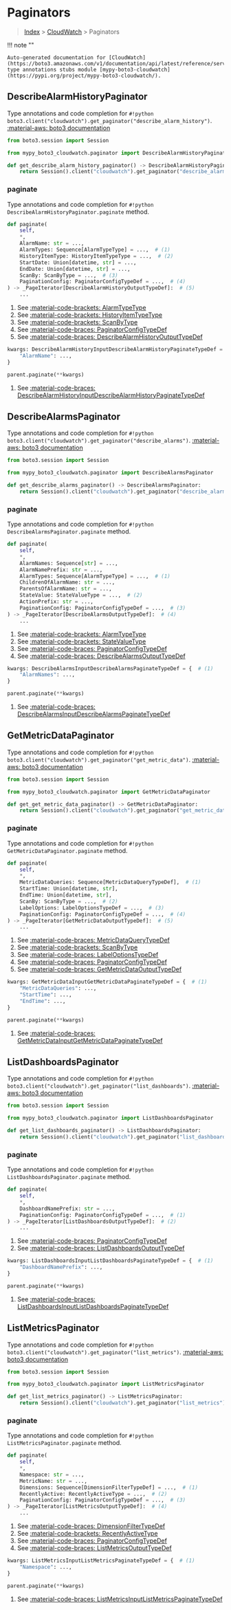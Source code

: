 # Paginators

> [Index](../README.md) > [CloudWatch](./README.md) > Paginators

!!! note ""

    Auto-generated documentation for [CloudWatch](https://boto3.amazonaws.com/v1/documentation/api/latest/reference/services/cloudwatch.html#CloudWatch)
    type annotations stubs module [mypy-boto3-cloudwatch](https://pypi.org/project/mypy-boto3-cloudwatch/).

## DescribeAlarmHistoryPaginator

Type annotations and code completion for `#!python boto3.client("cloudwatch").get_paginator("describe_alarm_history")`.
[:material-aws: boto3 documentation](https://boto3.amazonaws.com/v1/documentation/api/latest/reference/services/cloudwatch.html#CloudWatch.Paginator.DescribeAlarmHistory)

```python title="Usage example"
from boto3.session import Session

from mypy_boto3_cloudwatch.paginator import DescribeAlarmHistoryPaginator

def get_describe_alarm_history_paginator() -> DescribeAlarmHistoryPaginator:
    return Session().client("cloudwatch").get_paginator("describe_alarm_history")
```


### paginate

Type annotations and code completion for `#!python DescribeAlarmHistoryPaginator.paginate` method.

```python title="Method definition"
def paginate(
    self,
    *,
    AlarmName: str = ...,
    AlarmTypes: Sequence[AlarmTypeType] = ...,  # (1)
    HistoryItemType: HistoryItemTypeType = ...,  # (2)
    StartDate: Union[datetime, str] = ...,
    EndDate: Union[datetime, str] = ...,
    ScanBy: ScanByType = ...,  # (3)
    PaginationConfig: PaginatorConfigTypeDef = ...,  # (4)
) -> _PageIterator[DescribeAlarmHistoryOutputTypeDef]:  # (5)
    ...
```

1. See [:material-code-brackets: AlarmTypeType](./literals.md#alarmtypetype) 
2. See [:material-code-brackets: HistoryItemTypeType](./literals.md#historyitemtypetype) 
3. See [:material-code-brackets: ScanByType](./literals.md#scanbytype) 
4. See [:material-code-braces: PaginatorConfigTypeDef](./type_defs.md#paginatorconfigtypedef) 
5. See [:material-code-braces: DescribeAlarmHistoryOutputTypeDef](./type_defs.md#describealarmhistoryoutputtypedef) 


```python title="Usage example with kwargs"
kwargs: DescribeAlarmHistoryInputDescribeAlarmHistoryPaginateTypeDef = {  # (1)
    "AlarmName": ...,
}

parent.paginate(**kwargs)
```

1. See [:material-code-braces: DescribeAlarmHistoryInputDescribeAlarmHistoryPaginateTypeDef](./type_defs.md#describealarmhistoryinputdescribealarmhistorypaginatetypedef) 
## DescribeAlarmsPaginator

Type annotations and code completion for `#!python boto3.client("cloudwatch").get_paginator("describe_alarms")`.
[:material-aws: boto3 documentation](https://boto3.amazonaws.com/v1/documentation/api/latest/reference/services/cloudwatch.html#CloudWatch.Paginator.DescribeAlarms)

```python title="Usage example"
from boto3.session import Session

from mypy_boto3_cloudwatch.paginator import DescribeAlarmsPaginator

def get_describe_alarms_paginator() -> DescribeAlarmsPaginator:
    return Session().client("cloudwatch").get_paginator("describe_alarms")
```


### paginate

Type annotations and code completion for `#!python DescribeAlarmsPaginator.paginate` method.

```python title="Method definition"
def paginate(
    self,
    *,
    AlarmNames: Sequence[str] = ...,
    AlarmNamePrefix: str = ...,
    AlarmTypes: Sequence[AlarmTypeType] = ...,  # (1)
    ChildrenOfAlarmName: str = ...,
    ParentsOfAlarmName: str = ...,
    StateValue: StateValueType = ...,  # (2)
    ActionPrefix: str = ...,
    PaginationConfig: PaginatorConfigTypeDef = ...,  # (3)
) -> _PageIterator[DescribeAlarmsOutputTypeDef]:  # (4)
    ...
```

1. See [:material-code-brackets: AlarmTypeType](./literals.md#alarmtypetype) 
2. See [:material-code-brackets: StateValueType](./literals.md#statevaluetype) 
3. See [:material-code-braces: PaginatorConfigTypeDef](./type_defs.md#paginatorconfigtypedef) 
4. See [:material-code-braces: DescribeAlarmsOutputTypeDef](./type_defs.md#describealarmsoutputtypedef) 


```python title="Usage example with kwargs"
kwargs: DescribeAlarmsInputDescribeAlarmsPaginateTypeDef = {  # (1)
    "AlarmNames": ...,
}

parent.paginate(**kwargs)
```

1. See [:material-code-braces: DescribeAlarmsInputDescribeAlarmsPaginateTypeDef](./type_defs.md#describealarmsinputdescribealarmspaginatetypedef) 
## GetMetricDataPaginator

Type annotations and code completion for `#!python boto3.client("cloudwatch").get_paginator("get_metric_data")`.
[:material-aws: boto3 documentation](https://boto3.amazonaws.com/v1/documentation/api/latest/reference/services/cloudwatch.html#CloudWatch.Paginator.GetMetricData)

```python title="Usage example"
from boto3.session import Session

from mypy_boto3_cloudwatch.paginator import GetMetricDataPaginator

def get_get_metric_data_paginator() -> GetMetricDataPaginator:
    return Session().client("cloudwatch").get_paginator("get_metric_data")
```


### paginate

Type annotations and code completion for `#!python GetMetricDataPaginator.paginate` method.

```python title="Method definition"
def paginate(
    self,
    *,
    MetricDataQueries: Sequence[MetricDataQueryTypeDef],  # (1)
    StartTime: Union[datetime, str],
    EndTime: Union[datetime, str],
    ScanBy: ScanByType = ...,  # (2)
    LabelOptions: LabelOptionsTypeDef = ...,  # (3)
    PaginationConfig: PaginatorConfigTypeDef = ...,  # (4)
) -> _PageIterator[GetMetricDataOutputTypeDef]:  # (5)
    ...
```

1. See [:material-code-braces: MetricDataQueryTypeDef](./type_defs.md#metricdataquerytypedef) 
2. See [:material-code-brackets: ScanByType](./literals.md#scanbytype) 
3. See [:material-code-braces: LabelOptionsTypeDef](./type_defs.md#labeloptionstypedef) 
4. See [:material-code-braces: PaginatorConfigTypeDef](./type_defs.md#paginatorconfigtypedef) 
5. See [:material-code-braces: GetMetricDataOutputTypeDef](./type_defs.md#getmetricdataoutputtypedef) 


```python title="Usage example with kwargs"
kwargs: GetMetricDataInputGetMetricDataPaginateTypeDef = {  # (1)
    "MetricDataQueries": ...,
    "StartTime": ...,
    "EndTime": ...,
}

parent.paginate(**kwargs)
```

1. See [:material-code-braces: GetMetricDataInputGetMetricDataPaginateTypeDef](./type_defs.md#getmetricdatainputgetmetricdatapaginatetypedef) 
## ListDashboardsPaginator

Type annotations and code completion for `#!python boto3.client("cloudwatch").get_paginator("list_dashboards")`.
[:material-aws: boto3 documentation](https://boto3.amazonaws.com/v1/documentation/api/latest/reference/services/cloudwatch.html#CloudWatch.Paginator.ListDashboards)

```python title="Usage example"
from boto3.session import Session

from mypy_boto3_cloudwatch.paginator import ListDashboardsPaginator

def get_list_dashboards_paginator() -> ListDashboardsPaginator:
    return Session().client("cloudwatch").get_paginator("list_dashboards")
```


### paginate

Type annotations and code completion for `#!python ListDashboardsPaginator.paginate` method.

```python title="Method definition"
def paginate(
    self,
    *,
    DashboardNamePrefix: str = ...,
    PaginationConfig: PaginatorConfigTypeDef = ...,  # (1)
) -> _PageIterator[ListDashboardsOutputTypeDef]:  # (2)
    ...
```

1. See [:material-code-braces: PaginatorConfigTypeDef](./type_defs.md#paginatorconfigtypedef) 
2. See [:material-code-braces: ListDashboardsOutputTypeDef](./type_defs.md#listdashboardsoutputtypedef) 


```python title="Usage example with kwargs"
kwargs: ListDashboardsInputListDashboardsPaginateTypeDef = {  # (1)
    "DashboardNamePrefix": ...,
}

parent.paginate(**kwargs)
```

1. See [:material-code-braces: ListDashboardsInputListDashboardsPaginateTypeDef](./type_defs.md#listdashboardsinputlistdashboardspaginatetypedef) 
## ListMetricsPaginator

Type annotations and code completion for `#!python boto3.client("cloudwatch").get_paginator("list_metrics")`.
[:material-aws: boto3 documentation](https://boto3.amazonaws.com/v1/documentation/api/latest/reference/services/cloudwatch.html#CloudWatch.Paginator.ListMetrics)

```python title="Usage example"
from boto3.session import Session

from mypy_boto3_cloudwatch.paginator import ListMetricsPaginator

def get_list_metrics_paginator() -> ListMetricsPaginator:
    return Session().client("cloudwatch").get_paginator("list_metrics")
```


### paginate

Type annotations and code completion for `#!python ListMetricsPaginator.paginate` method.

```python title="Method definition"
def paginate(
    self,
    *,
    Namespace: str = ...,
    MetricName: str = ...,
    Dimensions: Sequence[DimensionFilterTypeDef] = ...,  # (1)
    RecentlyActive: RecentlyActiveType = ...,  # (2)
    PaginationConfig: PaginatorConfigTypeDef = ...,  # (3)
) -> _PageIterator[ListMetricsOutputTypeDef]:  # (4)
    ...
```

1. See [:material-code-braces: DimensionFilterTypeDef](./type_defs.md#dimensionfiltertypedef) 
2. See [:material-code-brackets: RecentlyActiveType](./literals.md#recentlyactivetype) 
3. See [:material-code-braces: PaginatorConfigTypeDef](./type_defs.md#paginatorconfigtypedef) 
4. See [:material-code-braces: ListMetricsOutputTypeDef](./type_defs.md#listmetricsoutputtypedef) 


```python title="Usage example with kwargs"
kwargs: ListMetricsInputListMetricsPaginateTypeDef = {  # (1)
    "Namespace": ...,
}

parent.paginate(**kwargs)
```

1. See [:material-code-braces: ListMetricsInputListMetricsPaginateTypeDef](./type_defs.md#listmetricsinputlistmetricspaginatetypedef) 

